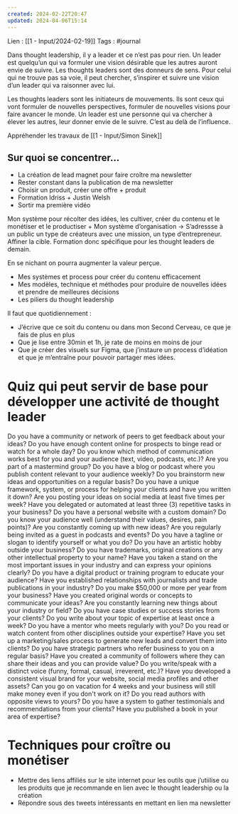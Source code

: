 ```yaml
---
created: 2024-02-22T20:47
updated: 2024-04-06T15:14
---
```

Lien : [[1 - Input/2024-02-19]]
Tags : #journal 

Dans thought leadership, il y a leader et ce n’est pas pour rien. Un leader est quelqu’un qui va formuler une vision désirable que les autres auront envie de suivre. Les thoughts leaders sont des donneurs de sens. Pour celui qui ne trouve pas sa voie, il peut chercher, s’inspirer et suivre une vision d’un leader qui va raisonner avec lui. 

Les thoughts leaders sont les initiateurs de mouvements. Ils sont ceux qui vont formuler de nouvelles perspectives, formuler de nouvelles visions pour faire avancer le monde. Un leader est une personne qui va chercher à élever les autres, leur donner envie de le suivre. C’est au delà de l’influence. 

Appréhender les travaux de [[1 - Input/Simon Sinek]]

## Sur quoi se concentrer…

- La création de lead magnet pour faire croître ma newsletter
- Rester constant dans la publication de ma newsletter
- Choisir un produit, créer une offre + produit
- Formation Idriss + Justin Welsh
- Sortir ma première vidéo

Mon système pour récolter des idées, les cultiver, créer du contenu et le monétiser et le productiser + Mon système d’organisation → S’adressse à un public un type de créateurs avec une mission, un type d’entrepreneur. Affiner la cible. Formation donc spécifique pour les thought leaders de demain.

En se nichant on pourra augmenter la valeur perçue.

- Mes systèmes et process pour créer du contenu efficacement
- Mes modèles, technique et méthodes pour produire de nouvelles idées et prendre de meilleures décisions
- Les piliers du thought leadership

Il faut que quotidiennement : 

- J’écrive que ce soit du contenu ou dans mon Second Cerveau, ce que je fais de plus en plus
- Que je lise entre 30min et 1h, je rate de moins en moins de jour
- Que je créer des visuels sur Figma, que j’instaure un process d’idéation et que je m’entraîne pour pouvoir partager mes idées.

# Quiz qui peut servir de base pour développer une activité de thought leader

Do you have a community or network of peers to get feedback about your ideas?
Do you have enough content online for prospects to binge read or watch for a whole day?
Do you know which method of communication works best for you and your audience (text, video, podcasts, etc.)?
Are you part of a mastermind group?
Do you have a blog or podcast where you publish content relevant to your audience weekly?
Do you brainstorm new ideas and opportunities on a regular basis?
Do you have a unique framework, system, or process for helping your clients and have you written it down?
Are you posting your ideas on social media at least five times per week?
Have you delegated or automated at least three (3) repetitive tasks in your business?
Do you have a personal website with a custom domain?
Do you know your audience well (understand their values, desires, pain points)?
Are you constantly coming up with new ideas?
Are you regularly being invited as a guest in podcasts and events?
Do you have a tagline or slogan to identify yourself or what you do?
Do you have an artistic hobby outside your business?
Do you have trademarks, original creations or any other intellectual property to your name?
Have you taken a stand on the most important issues in your industry and can express your opinions clearly?
Do you have a digital product or training program to educate your audience?
Have you established relationships with journalists and trade publications in your industry?
Do you make $50,000 or more per year from your business?
Have you created original words or concepts to communicate your ideas?
Are you constantly learning new things about your industry or field?
Do you have case studies or success stories from your clients?
Do you write about your topic of expertise at least once a week?
Do you have a mentor who meets regularly with you?
Do you read or watch content from other disciplines outside your expertise?
Have you set up a marketing/sales process to generate new leads and convert them into clients?
Do you have strategic partners who refer business to you on a regular basis?
Have you created a community of followers where they can share their ideas and you can provide value?
Do you write/speak with a distinct voice (funny, formal, casual, irreverent, etc.)?
Have you developed a consistent visual brand for your website, social media profiles and other assets?
Can you go on vacation for 4 weeks and your business will still make money even if you don't work on it?
Do you read authors with opposite views to yours?
Do you have a system to gather testimonials and recommendations from your clients?
Have you published a book in your area of expertise?

# Techniques pour croître ou monétiser

- Mettre des liens affiliés sur le site internet pour les outils que j’utiilise ou les produits que je recommande en lien avec le thought leadership ou la création
- Répondre sous des tweets intéressants en mettant en lien ma newsletter

